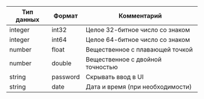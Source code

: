 |Тип данных | Формат | Комментарий |
|-----------|--------|-------------|
| integer | int32 | Целое 32-битное число со знаком |
| integer | int64 | Целое 64-битное число со знаком | 
| number | float | Вещественное с плавающей точкой | 
| number | double | Вещественное с двойной точностью | 
| string | password | Скрывать ввод в UI |
| string | date | Дата и время (при необходимости) | 
